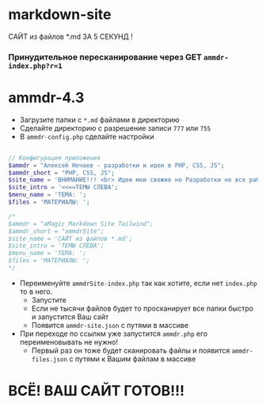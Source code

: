# markdown-site
САЙТ из файлов *.md ЗА 5 СЕКУНД !
### Принудительное пересканирование через GET `ammdr-index.php?r=1`

# ammdr-4.3

- Загрузите папки с `*.md` файлами в директорию
- Сделайте директорию с разрешение записи `777` или `755`
- В `ammdr-config.php` сделайте настройки

```PHP

// Конфигурация приложения
$ammdr = "Алексей Нечаев - разработки и идеи в PHP, CSS, JS";
$ammdr_short = "PHP, CSS, JS";
$site_name = 'ВНИМАНИЕ!!! <br> Идеи мои свежие но Разработки не все рабочие';
$site_intro = '<<==ТЕМЫ СЛЕВА';
$menu_name = 'ТЕМА: ';
$files = 'МАТЕРИАЛЫ: ';

/*
$ammdr = "aMagic Markdown Site Tailwind";
$ammdr_short = "ammdrSite";
$site_name = 'САЙТ из файлов *.md';
$site_intro = 'ТЕМЫ СЛЕВА';
$menu_name = 'ТЕМА: ';
$files = 'МАТЕРИАЛЫ: ';
*/

```
- Переименуйте `ammdrSite-index.php` так как хотите, если нет `index.php` то в него.
  - Запустите 
  - Если не тысячи файлов будет то просканирует все папки быстро и запустится Ваш сайт
  - Появится `ammdr-site.json` с путями в массиве
- При переходе по ссылкм уже запустится `ammdr.php` его переименовывать не нужно!
  - Первый раз он тоже будет сканировать файлы и появится `ammdr-files.json` с путями к Вашим файлам в массиве

# ВСЁ! ВАШ САЙТ ГОТОВ!!!

